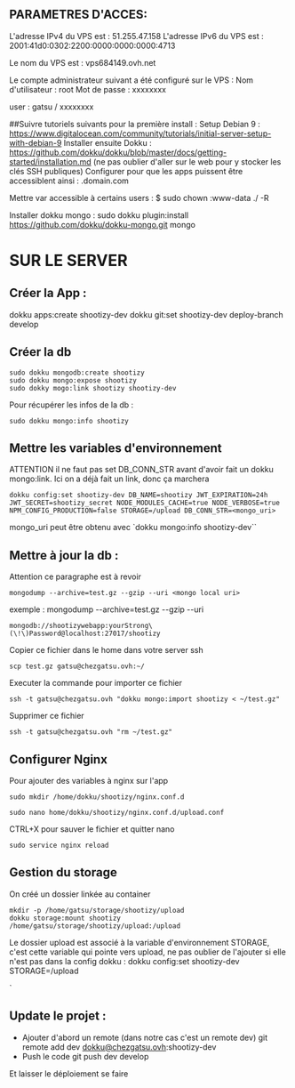 ## PARAMETRES D'ACCES:

L'adresse IPv4 du VPS est : 51.255.47.158
L'adresse IPv6 du VPS est : 2001:41d0:0302:2200:0000:0000:0000:4713

Le nom du VPS est : vps684149.ovh.net

Le compte administrateur suivant a été configuré sur le VPS :
Nom d'utilisateur : root
Mot de passe : xxxxxxxx

user : gatsu / xxxxxxxx

##Suivre tutoriels suivants pour la première install :
Setup Debian 9 : https://www.digitalocean.com/community/tutorials/initial-server-setup-with-debian-9
Installer ensuite Dokku : https://github.com/dokku/dokku/blob/master/docs/getting-started/installation.md
(ne pas oublier d'aller sur le web pour y stocker les clés SSH publiques)
Configurer pour que les apps puissent être accessiblent ainsi : <appname>.domain.com

Mettre var accessible à certains users :
\$ sudo chown <username>:www-data ./ -R

Installer dokku mongo :
sudo dokku plugin:install https://github.com/dokku/dokku-mongo.git mongo

# SUR LE SERVER

## Créer la App :

dokku apps:create shootizy-dev
dokku git:set shootizy-dev deploy-branch develop

## Créer la db

```
sudo dokku mongodb:create shootizy
sudo dokku mongo:expose shootizy
sudo dokky mogo:link shootizy shootizy-dev
```

Pour récupérer les infos de la db :

```
sudo dokku mongo:info shootizy
```

## Mettre les variables d'environnement

ATTENTION il ne faut pas set DB_CONN_STR avant d'avoir fait un dokku mongo:link. Ici on a déjà fait un link, donc ça marchera

```
dokku config:set shootizy-dev DB_NAME=shootizy JWT_EXPIRATION=24h JWT_SECRET=shootizy_secret NODE_MODULES_CACHE=true NODE_VERBOSE=true NPM_CONFIG_PRODUCTION=false STORAGE=/upload DB_CONN_STR=<mongo_uri>
```

mongo_uri peut être obtenu avec `dokku mongo:info shootizy-dev``

## Mettre à jour la db :

Attention ce paragraphe est à revoir

```
mongodump --archive=test.gz --gzip --uri <mongo local uri>
```

exemple : mongodump --archive=test.gz --gzip --uri

```
mongodb://shootizywebapp:yourStrong\(\!\)Password@localhost:27017/shootizy
```

Copier ce fichier dans le home dans votre server ssh

`scp test.gz gatsu@chezgatsu.ovh:~/`

Executer la commande pour importer ce fichier

`ssh -t gatsu@chezgatsu.ovh "dokku mongo:import shootizy < ~/test.gz"`

Supprimer ce fichier

`ssh -t gatsu@chezgatsu.ovh "rm ~/test.gz"`

## Configurer Nginx

Pour ajouter des variables à nginx sur l'app

```
sudo mkdir /home/dokku/shootizy/nginx.conf.d
```

```
sudo nano home/dokku/shootizy/nginx.conf.d/upload.conf
```

CTRL+X pour sauver le fichier et quitter nano

```
sudo service nginx reload
```

## Gestion du storage

On créé un dossier linkée au container

```
mkdir -p /home/gatsu/storage/shootizy/upload
dokku storage:mount shootizy /home/gatsu/storage/shootizy/upload:/upload
```

Le dossier upload est associé à la variable d'environnement STORAGE, c'est cette variable qui pointe vers upload, ne pas oublier de l'ajouter si elle n'est pas dans la config dokku :
dokku config:set shootizy-dev STORAGE=/upload

`

## Update le projet :

- Ajouter d'abord un remote (dans notre cas c'est un remote dev)
  git remote add dev dokku@chezgatsu.ovh:shootizy-dev
- Push le code
  git push dev develop

Et laisser le déploiement se faire
